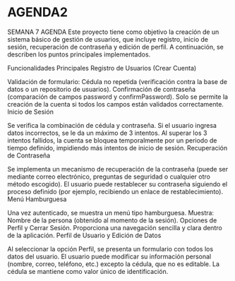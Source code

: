 # AGENDA2
 SEMANA 7 AGENDA
Este proyecto tiene como objetivo la creación de un sistema básico de gestión de usuarios, que incluye registro, inicio de sesión, recuperación de contraseña y edición de perfil. A continuación, se describen los puntos principales implementados.

Funcionalidades Principales
Registro de Usuarios (Crear Cuenta)

Validación de formulario:
Cédula no repetida (verificación contra la base de datos o un repositorio de usuarios).
Confirmación de contraseña (comparación de campos password y confirmPassword).
Solo se permite la creación de la cuenta si todos los campos están validados correctamente.
Inicio de Sesión

Se verifica la combinación de cédula y contraseña.
Si el usuario ingresa datos incorrectos, se le da un máximo de 3 intentos.
Al superar los 3 intentos fallidos, la cuenta se bloquea temporalmente por un periodo de tiempo definido, impidiendo más intentos de inicio de sesión.
Recuperación de Contraseña

Se implementa un mecanismo de recuperación de la contraseña (puede ser mediante correo electrónico, preguntas de seguridad o cualquier otro método escogido).
El usuario puede restablecer su contraseña siguiendo el proceso definido (por ejemplo, recibiendo un enlace de restablecimiento).
Menú Hamburguesa

Una vez autenticado, se muestra un menú tipo hamburguesa.
Muestra:
Nombre de la persona (obtenido al momento de la sesión).
Opciones de Perfil y Cerrar Sesión.
Proporciona una navegación sencilla y clara dentro de la aplicación.
Perfil de Usuario y Edición de Datos

Al seleccionar la opción Perfil, se presenta un formulario con todos los datos del usuario.
El usuario puede modificar su información personal (nombre, correo, teléfono, etc.) excepto la cédula, que no es editable.
La cédula se mantiene como valor único de identificación.